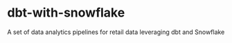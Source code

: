 # dbt-with-snowflake
A set of data analytics pipelines for retail data leveraging dbt and Snowflake
